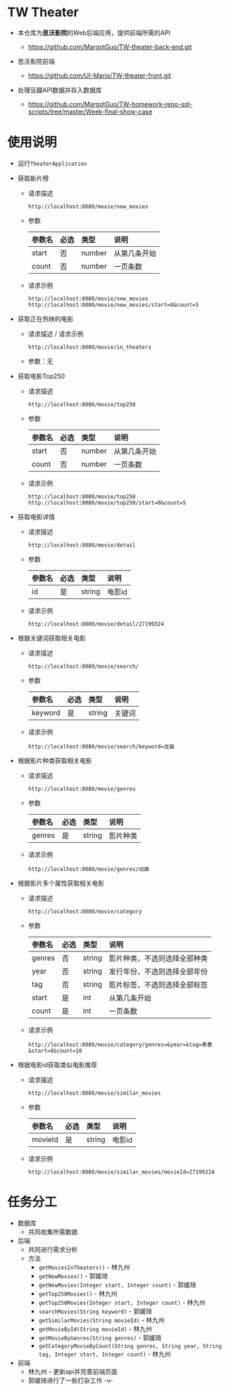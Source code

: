 # TW Theater

* 本仓库为**思沃影院**的Web后端应用，提供前端所需的API
  * https://github.com/MargotGuo/TW-theater-back-end.git
* 思沃影院前端

  * https://github.com/UI-Mario/TW-theater-front.git
* 处理豆瓣API数据并存入数据库
  * https://github.com/MargotGuo/TW-homework-repo-sql-scripts/tree/master/Week-final-show-case

# 使用说明

* 运行`TheaterApplication`

* 获取新片榜

  * 请求描述

    ```
    http://localhost:8080/movie/new_movies
    ```

  * 参数

    | 参数名 | 必选 | 类型   | 说明         |
    | :----- | :--- | :----- | :----------- |
    | start  | 否   | number | 从第几条开始 |
    | count  | 否   | number | 一页条数     |

  * 请求示例

    ```
    http://localhost:8080/movie/new_movies
    http://localhost:8080/movie/new_movies/start=0&count=5
    ```

* 获取正在热映的电影
  * 请求描述 / 请求示例

    ```
    http://localhost:8080/movie/in_theaters
    ```

  * 参数：无

* 获取电影Top250

  * 请求描述

    ```
    http://localhost:8080/movie/top250
    ```

  * 参数

    | 参数名 | 必选 | 类型   | 说明         |
    | :----- | :--- | :----- | :----------- |
    | start  | 否   | number | 从第几条开始 |
    | count  | 否   | number | 一页条数     |

  * 请求示例

    ```
    http://localhost:8080/movie/top250
    http://localhost:8080/movie/top250/start=0&count=5
    ```

* 获取电影详情

  * 请求描述

    ```
    http://localhost:8080/movie/detail
    ```

  * 参数

    | 参数名 | 必选 | 类型   | 说明   |
    | :----- | :--- | :----- | :----- |
    | id     | 是   | string | 电影id |

  * 请求示例

    ```
    http://localhost:8080/movie/detail/27199324
    ```

* 根据关键词获取相关电影

  * 请求描述

    ```
    http://localhost:8080/movie/search/
    ```

  * 参数

    | 参数名  | 必选 | 类型   | 说明   |
    | :------ | :--- | :----- | :----- |
    | keyword | 是   | string | 关键词 |

  * 请求示例

    ```
    http://localhost:8080/movie/search/keyword=龙猫
    ```

* 根据影片种类获取相关电影

  * 请求描述

    ```
    http://localhost:8080/movie/genres
    ```

  * 参数

    | 参数名 | 必选 | 类型   | 说明     |
    | :----- | :--- | :----- | :------- |
    | genres | 是   | string | 影片种类 |

  * 请求示例

    ```
    http://localhost:8080/movie/genres/动画
    ```

* 根据影片多个属性获取相关电影

  * 请求描述

    ```
    http://localhost:8080/movie/category
    ```

  * 参数

    | 参数名 | 必选 | 类型   | 说明                         |
    | :----- | :--- | :----- | :--------------------------- |
    | genres | 否   | string | 影片种类，不选则选择全部种类 |
    | year   | 否   | string | 发行年份，不选则选择全部年份 |
    | tag    | 否   | string | 影片标签，不选则选择全部标签 |
    | start  | 是   | int    | 从第几条开始                 |
    | count  | 是   | int    | 一页条数                     |

  * 请求示例

    ```
    http://localhost:8080/movie/category/genres=&year=&tag=青春&start=0&count=10
    ```

* 根据电影id获取类似电影推荐

  * 请求描述

    ```
    http://localhost:8080/movie/similar_movies
    ```

  * 参数

    | 参数名  | 必选 | 类型   | 说明   |
    | :------ | :--- | :----- | :----- |
    | movieId | 是   | string | 电影id |

  * 请求示例

    ```
    http://localhost:8080/movie/similar_movies/movieId=27199324
    ```

    

# 任务分工

* 数据库
  * 共同收集所需数据
* 后端
  * 共同进行需求分析
  * 方法
    * `getMoviesInTheaters()` - 林九州
    * `getNewMovies()` - 郭媛琦
    * `getNewMovies(Integer start, Integer count)` - 郭媛琦
    * `getTop250Movies()` - 林九州
    * `getTop250Movies(Integer start, Integer count)` - 林九州
    * `searchMovies(String keyword)` -  郭媛琦
    * `getSimilarMovies(String movieId)` - 林九州
    * `getMovieById(String movieId)` - 林九州
    * `getMovieByGenres(String genres)` - 郭媛琦
    * `getCategoryMovieByCount(String genres, String year, String tag, Integer start, Integer count)` - 林九州
* 前端
  * 林九州 - 更新api并完善前端页面
  * 郭媛琦进行了一些打杂工作 -v-